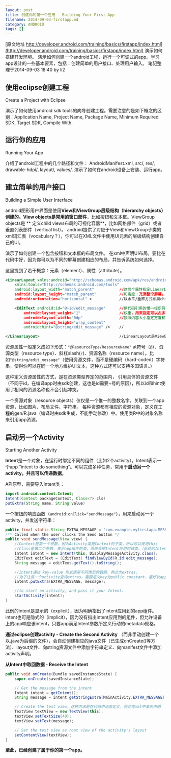 ```yaml
---
layout: post
title: 创建你的第一个应用 - Building Your First App
filename: 2014-09-03-firstapp.md
category: ANDROID
tags: []
---
```

 
[原文地址 http://developer.android.com/training/basics/firstapp/index.html](http://developer.android.com/training/basics/firstapp/index.html)
演示如何搭建开发环境。
演示如何创建一个android工程，运行一个可调式的app。学习app设计的一些基本要素，包括：创建简单的用户接口、处理用户输入。
笔记整理于2014-09-03 18:40 by li2

## 使用eclipse创建工程
Create a Project with Eclipse
 
演示了如何使用android sdk tools的向导创建工程。需要注意的是如下概念的区别：Application Name, Project Name, Package Name, Minimum Required SDK, Target SDK, Compile With.


## 运行你的应用
Running Your App
 
介绍了android工程中的几个路径和文件： AndroidManifest.xml, src/, res/, drawable-hdpi/, layout/, values/.
演示了如何在android设备上安装、运行app。
 

## 建立简单的用户接口
Building a Simple User Interface
 
android图形用户界面是使用**View和ViewGroup层级结构（hierarchy objects）**创建的。View objects是常用的**窗口部件**，比如按钮和文本框。ViewGroup objects是 ** 定义child views布局的可视化容器**，比如网格部件（grid）或者垂直列表部件（vertical list）。
android提供了对应于View和ViewGroup子类的xml词汇表（vocabulary？），你可以在XML文件中使用UI元素的层级结构创建自己的UI。
 
演示了如何创建一个包含按钮和文本框的布局文件。
在xml中声明UI布局，要比在代码中好，因为你可以为不同的屏幕创建相应的布局，并告诉系统如何选择。
 
这里提到了若干概念：元素（element）、属性（attribute）。

```xml
<LinearLayout xmlns:android="http://schemas.android.com/apk/res/android"
    xmlns:tools="http://schemas.android.com/tools"
    android:layout_width="match_parent"           //这两个属性指定LinearLayout的宽度
    android:layout_height="match_parent"          //和高度：充满整个屏幕。
    android:orientation="horizontal" >            //以水平/垂直方式布局child views。

    <EditText android:id="@+id/edit_message"      //供代码引用的惟一标识符，读改view，+号仅用于定义ID。
        android:layout_weight="1"                 //权重，用来指定可以占多大比例的的剩余空间。
        android:layout_width="0dp"                //按照内容大小指定宽度和高度。
        android:layout_height="wrap_content"
        android:hint="@string/edit_message" />    //

</LinearLayout>                                   //LinearLayout是ViewGroup的子类，是线性列表部件。
```
 
资源属性一般定义成如下形式：`"@ResourceType/ResourceName"`
at符号（`@`）、资源类型（resource type）、斜杠slash(`/`)、资源名称（resource name）。比如`"@string/edit_message"`（使用资源文件，而不是硬编码（hard-coded）字符串，使得你可以在同一个地方维护UI文本，这种方式还可以支持多国语言。）
 
这种定义资源属性的方式，是在资源类型界定的范围内， 引用具体的资源文件（不同于id，在编译app时由sdk创建，这也是id需要+号的原因），所以id和hint使用了相同的资源名称也不会引起冲突。
 
一个资源对象（resource objects）仅仅是一个惟一的整数名字，关联到一个app资源，比如图片、布局文件、字符串。
每种资源都有相应的资源对象，定义在工程的gen/R.java（编译时由sdk生成，不能手动修改）中。使用类R中的对象名称来引用app资源。


## 启动另一个Activity
Starting Another Activity
 
**Intent**是一个对象，在运行时绑定不同的组件（比如2个activity）。Intent表示一个app “intent to do something”。可以完成多种任务，常用于**启动另一个activity，并且可以传递数据**。
 
API原型，需要导入Intent类：

```java
import android.content.Intent;
Intent(Context packageContext, Class<?> cls)
putExtra(String name, String value)
```
 
一个按钮的响应函数（`android:onClick="sendMessage"`），用来启动另一个activity，并发送字符串：

```java 
public final static String EXTRA_MESSAGE = "com.example.myfirstapp.MESSAGE";        
/** Called when the user clicks the Send button */
public void sendMessage(View view) {
    //Context是第一个参数，因为Activity类是Context的子类，所以可以使用this
    //Class是第二个参数，表示app组件的类，系统会把Intent应用到该类。（此处的Intent是启动另一个activity）
    Intent intent = new Intent(this, DisplayMessageActivity.class);
    EditText editText = (EditText) findViewById(R.id.edit_message);
    String message = editText.getText().toString();

    //Intent通过 key-value 形式携带不同类型的数据，称之为extras，
    //为了让另一个activity查询extras，需要定义key为public constant，最好以app‘s package name作为前缀。
    intent.putExtra(EXTRA_MESSAGE, message);

    //to start an activity, and pass it your Intent.
    startActivity(intent);
}
```
 
此例的intent是显示的（explicit），因为明确指出了intent应用到的app组件。intent也可是隐式的（implicit），因为没有指出intent应用到的组件，但允许设备上的app响应该intent，只要app满足Intent参数所定义行动的metadata规格。
 
**通过eclipse创建activity - Create the Second Activity**
（而非手动创建一个以.java为后缀的文件），会自动创建相应的java文件（已生成onCreate()等方法）、layout文件、向string资源文件中添加字符串定义、向manifest文件中添加activity声明。
 
**从Intent中取回数据 - Receive the Intent**
 
```java 
public void onCreate(Bundle savedInstanceState) {
    super.onCreate(savedInstanceState);

    // Get the message from the intent
    Intent intent = getIntent();
    String message = intent.getStringExtra(MainActivity.EXTRA_MESSAGE);

    // Create the text view，这种方法是在代码中动态定义，而非在xml中事先声明
    TextView textView = new TextView(this);
    textView.setTextSize(40);
    textView.setText(message);

    // Set the text view as root view of the activity's layout
    setContentView(textView);
}
```

**至此，已经创建了属于你的第一个app。**